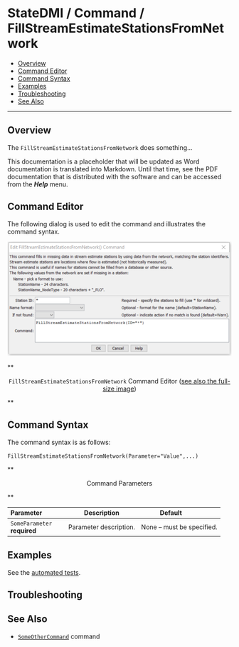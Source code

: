 # StateDMI / Command / FillStreamEstimateStationsFromNetwork #

* [Overview](#overview)
* [Command Editor](#command-editor)
* [Command Syntax](#command-syntax)
* [Examples](#examples)
* [Troubleshooting](#troubleshooting)
* [See Also](#see-also)

-------------------------

## Overview ##

The `FillStreamEstimateStationsFromNetwork` does something...

This documentation is a placeholder that will be updated as Word documentation is translated into Markdown.
Until that time, see the PDF documentation that is distributed with the software and can be accessed
from the ***Help*** menu.

## Command Editor ##

The following dialog is used to edit the command and illustrates the command syntax.

![FillStreamEstimateStationsFromNetwork](FillStreamEstimateStationsFromNetwork.png)

**<p style="text-align: center;">
`FillStreamEstimateStationsFromNetwork` Command Editor (<a href="../FillStreamEstimateStationsFromNetwork.png">see also the full-size image</a>)
</p>**

## Command Syntax ##

The command syntax is as follows:

```text
FillStreamEstimateStationsFromNetwork(Parameter="Value",...)
```
**<p style="text-align: center;">
Command Parameters
</p>**

| **Parameter**&nbsp;&nbsp;&nbsp;&nbsp;&nbsp;&nbsp;&nbsp;&nbsp;&nbsp;&nbsp;&nbsp;&nbsp; | **Description** | **Default**&nbsp;&nbsp;&nbsp;&nbsp;&nbsp;&nbsp;&nbsp;&nbsp;&nbsp;&nbsp; |
| --------------|-----------------|----------------- |
|`SomeParameter`<br>**required**|Parameter description.|None – must be specified.|

## Examples ##

See the [automated tests](https://github.com/OpenWaterFoundation/cdss-app-statedmi-main/tree/master/test/regression/commands/FillStreamEstimateStationsFromNetwork).

## Troubleshooting ##

## See Also ##

* [`SomeOtherCommand`](../SomeOtherCommand/SomeOtherCommand) command
